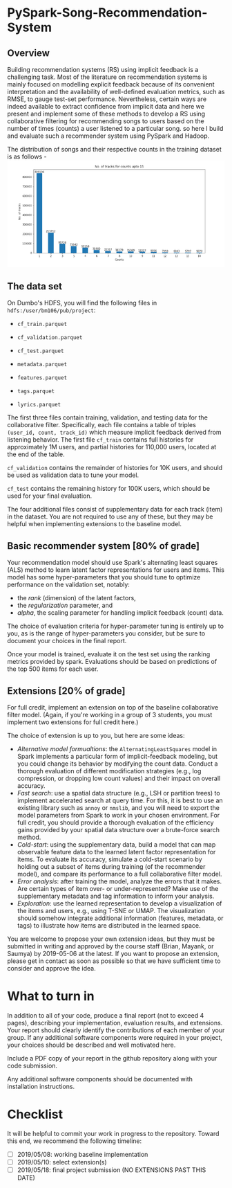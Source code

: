 # PySpark-Song-Recommendation-System

## Overview
Building recommendation systems (RS) using implicit feedback is a challenging task. Most of the literature on recommendation systems is mainly focused on modelling explicit feedback because of its convenient interpretation and the availability of well-defined evaluation metrics, such as RMSE, to gauge test-set performance. Nevertheless, certain ways are indeed available to extract confidence from implicit data and here we present and implement some of these methods to develop a RS using collaborative filtering for recommending songs to users based on the number of times (counts) a user listened to a particular song. so here I build and evaluate such a recommender system using PySpark and Hadoop.

The distribution of songs and their respective counts in the training dataset is as follows - 
![Counts ](Counts.png)

## The data set

On Dumbo's HDFS, you will find the following files in `hdfs:/user/bm106/pub/project`:

  - `cf_train.parquet`
  - `cf_validation.parquet`
  - `cf_test.parquet`
  
  - `metadata.parquet`
  - `features.parquet`
  - `tags.parquet`
  - `lyrics.parquet`
  
  
The first three files contain training, validation, and testing data for the collaborative filter.  Specifically, each file contains a table of triples `(user_id, count, track_id)` which measure implicit feedback derived from listening behavior.  The first file `cf_train` contains full histories for approximately 1M users, and partial histories for 110,000 users, located at the end of the table.

`cf_validation` contains the remainder of histories for 10K users, and should be used as validation data to tune your model.

`cf_test` contains the remaining history for 100K users, which should be used for your final evaluation.

The four additional files consist of supplementary data for each track (item) in the dataset.  You are not required to use any of these, but they may be helpful when implementing extensions to the baseline model.

## Basic recommender system [80% of grade]

Your recommendation model should use Spark's alternating least squares (ALS) method to learn latent factor representations for users and items.  This model has some hyper-parameters that you should tune to optimize performance on the validation set, notably: 

  - the *rank* (dimension) of the latent factors,
  - the *regularization* parameter, and
  - *alpha*, the scaling parameter for handling implicit feedback (count) data.

The choice of evaluation criteria for hyper-parameter tuning is entirely up to you, as is the range of hyper-parameters you consider, but be sure to document your choices in the final report.

Once your model is trained, evaluate it on the test set using the ranking metrics provided by spark.  Evaluations should be based on predictions of the top 500 items for each user.


## Extensions [20% of grade]

For full credit, implement an extension on top of the baseline collaborative filter model.  (Again, if you're working in a group of 3 students, you must implement two extensions for full credit here.)

The choice of extension is up to you, but here are some ideas:

  - *Alternative model formualtions*: the `AlternatingLeastSquares` model in Spark implements a particular form of implicit-feedback modeling, but you could change its behavior by modifying the count data.  Conduct a thorough evaluation of different modification strategies (e.g., log compression, or dropping low count values) and their impact on overall accuracy.
  - *Fast search*: use a spatial data structure (e.g., LSH or partition trees) to implement accelerated search at query time.  For this, it is best to use an existing library such as `annoy` or `nmslib`, and you will need to export the model parameters from Spark to work in your chosen environment.  For full credit, you should provide a thorough evaluation of the efficiency gains provided by your spatial data structure over a brute-force search method.
  - *Cold-start*: using the supplementary data, build a model that can map observable feature data to the learned latent factor representation for items.  To evaluate its accuracy, simulate a cold-start scenario by holding out a subset of items during training (of the recommender model), and compare its performance to a full collaborative filter model.
  - *Error analysis*: after training the model, analyze the errors that it makes.  Are certain types of item over- or under-represented?  Make use of the supplementary metadata and tag information to inform your analysis.
  - *Exploration*: use the learned representation to develop a visualization of the items and users, e.g., using T-SNE or UMAP.  The visualization should somehow integrate additional information (features, metadata, or tags) to illustrate how items are distributed in the learned space.

You are welcome to propose your own extension ideas, but they must be submitted in writing and approved by the course staff (Brian, Mayank, or Saumya) by 2019-05-06 at the latest.  If you want to propose an extension, please get in contact as soon as possible so that we have sufficient time to consider and approve the idea.


# What to turn in

In addition to all of your code, produce a final report (not to exceed 4 pages), describing your implementation, evaluation results, and extensions.  Your report should clearly identify the contributions of each member of your group.  If any additional software components were required in your project, your choices should be described and well motivated here.  

Include a PDF copy of your report in the github repository along with your code submission.

Any additional software components should be documented with installation instructions.


# Checklist

It will be helpful to commit your work in progress to the repository.  Toward this end, we recommend the following timeline:

- [ ] 2019/05/08: working baseline implementation 
- [ ] 2019/05/10: select extension(s)
- [ ] 2019/05/18: final project submission (NO EXTENSIONS PAST THIS DATE)
